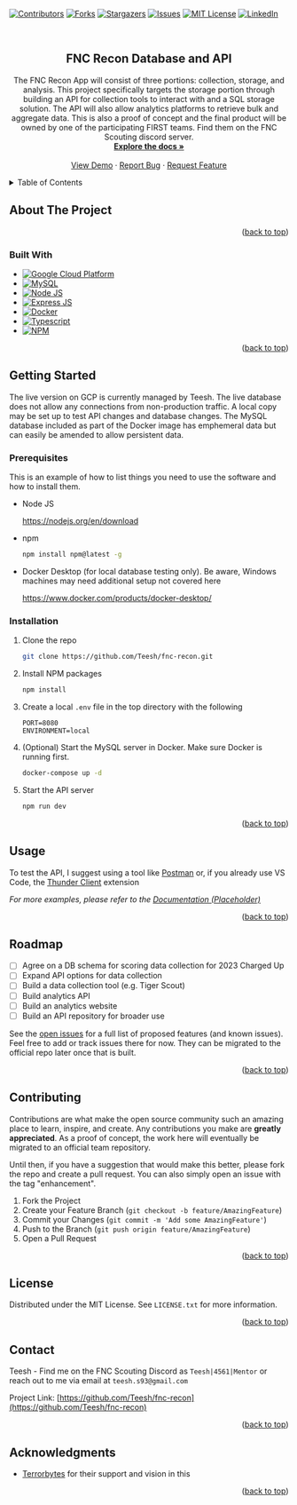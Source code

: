 <!-- Improved compatibility of back to top link: See: https://github.com/othneildrew/Best-README-Template/pull/73 -->
<a name="readme-top"></a>
<!--
*** Thanks for checking out the Best-README-Template. If you have a suggestion
*** that would make this better, please fork the repo and create a pull request
*** or simply open an issue with the tag "enhancement".
*** Don't forget to give the project a star!
*** Thanks again! Now go create something AMAZING! :D
-->



<!-- PROJECT SHIELDS -->
<!--
*** I'm using markdown "reference style" links for readability.
*** Reference links are enclosed in brackets [ ] instead of parentheses ( ).
*** See the bottom of this document for the declaration of the reference variables
*** for contributors-url, forks-url, etc. This is an optional, concise syntax you may use.
*** https://www.markdownguide.org/basic-syntax/#reference-style-links
-->
[![Contributors][contributors-shield]][contributors-url]
[![Forks][forks-shield]][forks-url]
[![Stargazers][stars-shield]][stars-url]
[![Issues][issues-shield]][issues-url]
[![MIT License][license-shield]][license-url]
[![LinkedIn][linkedin-shield]][linkedin-url]



<!-- PROJECT LOGO -->
<br />
<div align="center">

<h2 align="center">FNC Recon Database and API</h2>

  <p align="center">
    The FNC Recon App will consist of three portions: collection, storage, and analysis. This project specifically targets the storage portion through building an API for collection tools to interact with and a SQL storage solution. The API will also allow analytics platforms to retrieve bulk and aggregate data. This is also a proof of concept and the final product will be owned by one of the participating FIRST teams. Find them on the FNC Scouting discord server.
    <br />
    <a href="https://github.com/Teesh/fnc-recon"><strong>Explore the docs »</strong></a>
    <br />
    <br />
    <a href="https://fnc-recon-api-avxirbvnfa-ue.a.run.app/">View Demo</a>
    ·
    <a href="https://github.com/Teesh/fnc-recon/issues">Report Bug</a>
    ·
    <a href="https://github.com/Teesh/fnc-recon/issues">Request Feature</a>
  </p>
</div>



<!-- TABLE OF CONTENTS -->
<details>
  <summary>Table of Contents</summary>
  <ol>
    <li>
      <a href="#about-the-project">About The Project</a>
      <ul>
        <li><a href="#built-with">Built With</a></li>
      </ul>
    </li>
    <li>
      <a href="#getting-started">Getting Started</a>
      <ul>
        <li><a href="#prerequisites">Prerequisites</a></li>
        <li><a href="#installation">Installation</a></li>
      </ul>
    </li>
    <li><a href="#usage">Usage</a></li>
    <li><a href="#roadmap">Roadmap</a></li>
    <li><a href="#contributing">Contributing</a></li>
    <li><a href="#license">License</a></li>
    <li><a href="#contact">Contact</a></li>
    <li><a href="#acknowledgments">Acknowledgments</a></li>
  </ol>
</details>



<!-- ABOUT THE PROJECT -->
## About The Project

<p align="right">(<a href="#readme-top">back to top</a>)</p>

### Built With

* [![Google Cloud Platform][GCP]][GCP-url]
* [![MySQL][MySQL]][MySQL-url]
* [![Node JS][Node.js]][Node-url]
* [![Express JS][Express]][Express-url]
* [![Docker][Docker]][Docker-url]
* [![Typescript][Typescript]][Typescript-url]
* [![NPM][NPM]][NPM-url]

<p align="right">(<a href="#readme-top">back to top</a>)</p>



<!-- GETTING STARTED -->
## Getting Started

The live version on GCP is currently managed by Teesh. The live database does not allow any connections from non-production traffic. A local copy may be set up to test API changes and database changes. The MySQL database included as part of the Docker image has emphemeral data but can easily be amended to allow persistent data.

### Prerequisites

This is an example of how to list things you need to use the software and how to install them.
* Node JS

  https://nodejs.org/en/download

* npm
  ```sh
  npm install npm@latest -g
  ```
* Docker Desktop (for local database testing only). Be aware, Windows machines may need additional setup not covered here

  https://www.docker.com/products/docker-desktop/

### Installation

1. Clone the repo
   ```sh
   git clone https://github.com/Teesh/fnc-recon.git
   ```
2. Install NPM packages
   ```sh
   npm install
   ```
3. Create a local `.env` file in the top directory with the following
   ```env
   PORT=8080
   ENVIRONMENT=local
   ```
4. (Optional) Start the MySQL server in Docker. Make sure Docker is running first. 
   ```sh
   docker-compose up -d
   ```
5. Start the API server
   ```sh
   npm run dev
   ```

<p align="right">(<a href="#readme-top">back to top</a>)</p>



<!-- USAGE EXAMPLES -->
## Usage

To test the API, I suggest using a tool like [Postman](https://www.postman.com/) or, if you already use VS Code, the [Thunder Client](https://www.thunderclient.com/) extension

_For more examples, please refer to the [Documentation (Placeholder)](https://example.com)_

<p align="right">(<a href="#readme-top">back to top</a>)</p>



<!-- ROADMAP -->
## Roadmap

- [ ] Agree on a DB schema for scoring data collection for 2023 Charged Up
- [ ] Expand API options for data collection
- [ ] Build a data collection tool (e.g. Tiger Scout)
- [ ] Build analytics API
- [ ] Build an analytics website
- [ ] Build an API repository for broader use

See the [open issues](https://github.com/Teesh/fnc-recon/issues) for a full list of proposed features (and known issues). Feel free to add or track issues there for now. They can be migrated to the official repo later once that is built.

<p align="right">(<a href="#readme-top">back to top</a>)</p>



<!-- CONTRIBUTING -->
## Contributing

Contributions are what make the open source community such an amazing place to learn, inspire, and create. Any contributions you make are **greatly appreciated**. As a proof of concept, the work here will eventually be migrated to an official team repository.

Until then, if you have a suggestion that would make this better, please fork the repo and create a pull request. You can also simply open an issue with the tag "enhancement".

1. Fork the Project
2. Create your Feature Branch (`git checkout -b feature/AmazingFeature`)
3. Commit your Changes (`git commit -m 'Add some AmazingFeature'`)
4. Push to the Branch (`git push origin feature/AmazingFeature`)
5. Open a Pull Request

<p align="right">(<a href="#readme-top">back to top</a>)</p>



<!-- LICENSE -->
## License

Distributed under the MIT License. See `LICENSE.txt` for more information.

<p align="right">(<a href="#readme-top">back to top</a>)</p>



<!-- CONTACT -->
## Contact

Teesh - Find me on the FNC Scouting Discord as `Teesh|4561|Mentor` or reach out to me via email at `teesh.s93@gmail.com` 

Project Link: [https://github.com/Teesh/fnc-recon](https://github.com/Teesh/fnc-recon)

<p align="right">(<a href="#readme-top">back to top</a>)</p>



<!-- ACKNOWLEDGMENTS -->
## Acknowledgments

* [Terrorbytes](terrorbytes.org) for their support and vision in this

<p align="right">(<a href="#readme-top">back to top</a>)</p>



<!-- MARKDOWN LINKS & IMAGES -->
<!-- https://www.markdownguide.org/basic-syntax/#reference-style-links -->
[contributors-shield]: https://img.shields.io/github/contributors/Teesh/fnc-recon.svg?style=for-the-badge
[contributors-url]: https://github.com/Teesh/fnc-recon/graphs/contributors
[forks-shield]: https://img.shields.io/github/forks/Teesh/fnc-recon.svg?style=for-the-badge
[forks-url]: https://github.com/Teesh/fnc-recon/network/members
[stars-shield]: https://img.shields.io/github/stars/Teesh/fnc-recon.svg?style=for-the-badge
[stars-url]: https://github.com/Teesh/fnc-recon/stargazers
[issues-shield]: https://img.shields.io/github/issues/Teesh/fnc-recon.svg?style=for-the-badge
[issues-url]: https://github.com/Teesh/fnc-recon/issues
[license-shield]: https://img.shields.io/github/license/Teesh/fnc-recon.svg?style=for-the-badge
[license-url]: https://github.com/Teesh/fnc-recon/blob/master/LICENSE.txt
[linkedin-shield]: https://img.shields.io/badge/-LinkedIn-black.svg?style=for-the-badge&logo=linkedin&colorB=555
[linkedin-url]: https://linkedin.com/in/teeshshahi
[product-screenshot]: images/screenshot.png
[GCP]: https://img.shields.io/badge/Google_Cloud-0F9D58?style=for-the-badge&logo=google-cloud&logoColor=F4B400
[GCP-url]: https://cloud.google.com/
[MySQL]: https://img.shields.io/badge/MySQL-20232A?style=for-the-badge&logo=mysql&logoColor=61DAFB
[MySQL-url]: https://mysql.org/
[Node.js]: https://img.shields.io/badge/Node.js-35495E?style=for-the-badge&logo=nodedotjs&logoColor=4FC08D
[Node-url]: https://nodejs.org/
[Express]: https://img.shields.io/badge/Express-DD0031?style=for-the-badge&logo=express&logoColor=white
[Express-url]: https://expressjs.com/
[Docker]: https://img.shields.io/badge/Docker-4A4A55?style=for-the-badge&logo=docker&logoColor=4285F4
[Docker-url]: https://docker.com/
[Typescript]: https://img.shields.io/badge/Typescript-4285F4?style=for-the-badge&logo=typescript&logoColor=white
[Typescript-url]: https://typescriptlang.org
[NPM]: https://img.shields.io/badge/NPM-CC3534?style=for-the-badge&logo=npm&logoColor=white
[NPM-url]: https://npmjs.com